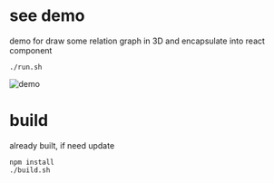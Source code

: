 
# see demo
  demo for draw some relation graph in 3D and encapsulate into react component

    ./run.sh

![demo](https://raw.githubusercontent.com/linarnan/react-3d-relation-tracer-demo/master/demo.png?600)

# build 
  already built, if need update

    npm install
    ./build.sh 
